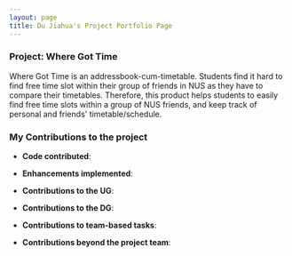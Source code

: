 ```yaml
---
layout: page
title: Du Jiahua's Project Portfolio Page
---
```

### Project: Where Got Time

Where Got Time is an addressbook-cum-timetable. Students find it hard to find free time slot within their group of
friends in NUS as they have to compare their timetables. Therefore, this product helps students to easily find free time
slots within a group of NUS friends, and keep track of personal and friends' timetable/schedule.

### My Contributions to the project
* **Code contributed**:

* **Enhancements implemented**:

* **Contributions to the UG**:

* **Contributions to the DG**:

* **Contributions to team-based tasks**:

* **Contributions beyond the project team**:
